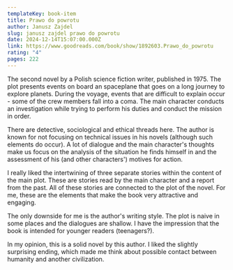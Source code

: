 ```yaml
---
templateKey: book-item
title: Prawo do powrotu
author: Janusz Zajdel
slug: janusz zajdel prawo do powrotu
date: 2024-12-14T15:07:00.000Z
link: https://www.goodreads.com/book/show/1892603.Prawo_do_powrotu
rating: "4"
pages: 222
---
```

The second novel by a Polish science fiction writer, published in 1975.
The plot presents events on board an spaceplane that goes on a long journey to explore planets. During the voyage, events that are difficult to explain occur - some of the crew members fall into a coma. The main character conducts an investigation while trying to perform his duties and conduct the mission in order.

There are detective, sociological and ethical threads here. The author is known for not focusing on technical issues in his novels (although such elements do occur). A lot of dialogue and the main character's thoughts make us focus on the analysis of the situation he finds himself in and the assessment of his (and other characters') motives for action.

I really liked the intertwining of three separate stories within the content of the main plot. These are stories read by the main character and a report from the past. All of these stories are connected to the plot of the novel. For me, these are the elements that make the book very attractive and engaging.

The only downside for me is the author's writing style. The plot is naive in some places and the dialogues are shallow. I have the impression that the book is intended for younger readers (teenagers?).

In my opinion, this is a solid novel by this author. I liked the slightly surprising ending, which made me think about possible contact between humanity and another civilization.
